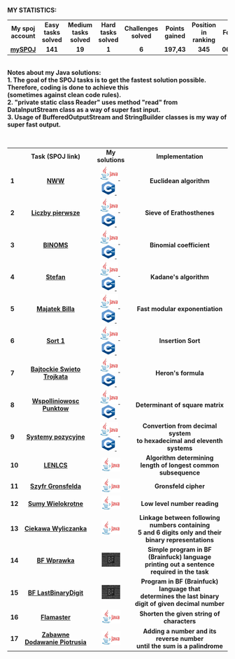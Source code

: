 <B>MY STATISTICS:
<table>
   <tr align="center" valign="middle">
      <td>My spoj account </td> 
      <td>Easy tasks solved</td> 
      <td>Medium tasks solved</td> 
      <td>Hard tasks solved</td> 
      <td>Challenges solved</td>
      <td>Points gained</td>
      <td>Position in ranking</td>
      <td>For the day</td> 
   </tr>
   <tr align="center" valign="middle">
      <td><a href="https://pl.spoj.com/users/paweliszcz_20k/"> mySPOJ</a> </td> 
      <td><B>141</td>
      <td><B>19</td> 
      <td><B>1</td> 
      <td><B>6</td>
      <td><B>197,43</td>
      <td><B>345</td>
      <td><B>06.06.2020</td>
   </tr>
</table>

<br><B>Notes about my Java solutions:</B> 
<br>1. The goal of the SPOJ tasks is to get the fastest solution possible. Therefore, coding is done to achieve this <br>(sometimes against clean code rules).
<br>2. "private static class Reader" uses method "read" from DataInputStream class as a way of super fast input.
<br>3. Usage of BufferedOutputStream and StringBuilder classes is my way of super fast output.

<br><table align="center" valign="middle">
   <tr align="center" valign="middle">
      <td> </td> 
      <td><B>Task (SPOJ link)</td> </th>
      <td><B>My solutions</td> 
      <td><B>Implementation</td> </th> 
   </tr>
   <tr>
      <td>1</td> 
      <td align="center" valign="middle"><a href="https://pl.spoj.com/problems/NWW">NWW</a></td> 
      <td align="center">&nbsp&nbsp
         <a href="https://github.com/Pawel-Iskra/mySPOJ/blob/master/mySPOJ/NWW2.java">
         <img alt="Java" src="https://github.com/Pawel-Iskra/mySPOJ/blob/master/mySPOJ/javaa.png"
         width=42" height="32"> </a>
      &nbsp&nbsp&nbsp&nbsp
         <a href="https://github.com/Pawel-Iskra/mySPOJ/blob/master/mySPOJ/NWW.cpp">
         <img alt="C++" src="https://github.com/Pawel-Iskra/mySPOJ/blob/master/mySPOJ/cpp.png"
         width=30" height="30"> </a>&nbsp&nbsp                        
      </td> 
      <td align="center" valign="middle">Euclidean algorithm</td>
   </tr>
   <tr>
      <td>2</td>                  
      <td align="center" valign="middle"><a href="https://pl.spoj.com/problems/PRIME_T/">Liczby pierwsze</a></td> 
      <td align="center" >&nbsp&nbsp
         <a href="https://github.com/Pawel-Iskra/mySPOJ/blob/master/mySPOJ/LiczbyPierwsze.java">
         <img alt="Java" src="https://github.com/Pawel-Iskra/mySPOJ/blob/master/mySPOJ/javaa.png"
         width=42" height="32"> </a>
         &nbsp&nbsp&nbsp&nbsp
         <a href="https://github.com/Pawel-Iskra/mySPOJ/blob/master/mySPOJ/primes_t2.cpp">
         <img alt="C++" src="https://github.com/Pawel-Iskra/mySPOJ/blob/master/mySPOJ/cpp.png"
         width=30" height="30"> </a>&nbsp&nbsp
   </td> 
      <td align="center" valign="middle">Sieve of Erathosthenes</td>
   </tr>
   <tr>
      <td>3</td> 
      <td align="center" valign="middle"><a href="https://pl.spoj.com/problems/BINOMS/">BINOMS</a></td> 
      <td align="center">&nbsp&nbsp
         <a href="https://github.com/Pawel-Iskra/mySPOJ/blob/master/mySPOJ/BINOMS.java">
         <img alt="Java" src="https://github.com/Pawel-Iskra/mySPOJ/blob/master/mySPOJ/javaa.png"
         width=42" height="32"> </a>
         &nbsp&nbsp&nbsp&nbsp
         <a href="https://github.com/Pawel-Iskra/mySPOJ/blob/master/mySPOJ/Binoms.cpp">
         <img alt="C++" src="https://github.com/Pawel-Iskra/mySPOJ/blob/master/mySPOJ/cpp.png"
         width=30" height="30"> </a>&nbsp&nbsp
      </td> <td align="center" valign="middle">Binomial coefficient</td>
   </tr>
   <tr>
      <td>4</td> 
      <td align="center" valign="middle"><a href="https://pl.spoj.com/problems/FZI_STEF/">Stefan</a></td> 
      <td align="center">&nbsp&nbsp
          <a href="https://github.com/Pawel-Iskra/mySPOJ/blob/master/mySPOJ/Stefan.java">
          <img alt="Java" src="https://github.com/Pawel-Iskra/mySPOJ/blob/master/mySPOJ/javaa.png"
         width=42" height="32"> </a>
         &nbsp&nbsp&nbsp&nbsp
         <a href="https://github.com/Pawel-Iskra/mySPOJ/blob/master/mySPOJ/Kadane.cpp">
         <img alt="C++" src="https://github.com/Pawel-Iskra/mySPOJ/blob/master/mySPOJ/cpp.png"
         width=30" height="30"> </a> &nbsp&nbsp
      </td> <td align="center" valign="middle">Kadane's algorithm</td>
   </tr>
    <tr>
      <td>5</td> 
      <td align="center" valign="middle"><a href="https://pl.spoj.com/problems/MWP2_2B/">Majatek Billa</a></td> 
      <td align="center">&nbsp&nbsp
         <a href="https://github.com/Pawel-Iskra/mySPOJ/blob/master/mySPOJ/MajatekBilla.java">
            <img alt="Java" src="https://github.com/Pawel-Iskra/mySPOJ/blob/master/mySPOJ/javaa.png"
         width=42" height="32"> </a>
         &nbsp&nbsp&nbsp&nbsp
         <a href="https://github.com/Pawel-Iskra/mySPOJ/blob/master/mySPOJ/MajatekBilla.cpp">
         <img alt="C++" src="https://github.com/Pawel-Iskra/mySPOJ/blob/master/mySPOJ/cpp.png"
         width=30" height="30"> </a> &nbsp&nbsp
       </td>
      <td align="center" valign="middle">Fast modular exponentiation</td>
   </tr>
    <tr>
      <td>6</td> 
      <td align="center" valign="middle"><a href="https://pl.spoj.com/problems/PP0506A/">Sort 1</a></td>
      <td align="center" valign="middle">&nbsp&nbsp
          <a href="https://github.com/Pawel-Iskra/mySPOJ/blob/master/mySPOJ/Sort1.java">
           <img alt="Java" src="https://github.com/Pawel-Iskra/mySPOJ/blob/master/mySPOJ/javaa.png"
         width=42" height="32"> </a>
         &nbsp&nbsp&nbsp&nbsp
         <a href="https://github.com/Pawel-Iskra/mySPOJ/blob/master/mySPOJ/Sort1.cpp">
         <img alt="C++" src="https://github.com/Pawel-Iskra/mySPOJ/blob/master/mySPOJ/cpp.png"
         width=30" height="30"> </a> &nbsp&nbsp
          </td> 
      <td align="center" valign="middle">Insertion Sort</td>
   </tr>
   <tr>
      <td>7</td> 
      <td align="center" valign="middle"><a href="https://pl.spoj.com/problems/BAJTST/">Bajtockie Swieto Trojkata</a></td> 
      <td align="center" valign="middle">&nbsp&nbsp
         <a href="https://github.com/Pawel-Iskra/mySPOJ/blob/master/mySPOJ/BajtockieSwietoTrojkata.java">
            <img alt="Java" src="https://github.com/Pawel-Iskra/mySPOJ/blob/master/mySPOJ/javaa.png"
         width=42" height="32"> </a>
         &nbsp&nbsp&nbsp&nbsp
         <a href="https://github.com/Pawel-Iskra/mySPOJ/blob/master/mySPOJ/BajtockieSwietoTrojkata.cpp">
         <img alt="C++" src="https://github.com/Pawel-Iskra/mySPOJ/blob/master/mySPOJ/cpp.png"
         width=30" height="30"> </a> &nbsp&nbsp
   </td> 
      <td align="center" valign="middle">Heron's formula</td>
   </tr>
   <tr>
      <td>8</td> 
      <td align="center" valign="middle"><a href="https://pl.spoj.com/problems/JWSPLIN/">Wspolliniowosc Punktow</a></td> 
      <td align="center" valign="middle">&nbsp&nbsp
          <a href="https://github.com/Pawel-Iskra/mySPOJ/blob/master/mySPOJ/WspolliniowoscPunktow.java">
            <img alt="Java" src="https://github.com/Pawel-Iskra/mySPOJ/blob/master/mySPOJ/javaa.png"
         width=42" height="32"> </a>
         &nbsp&nbsp&nbsp&nbsp
         <a href="https://github.com/Pawel-Iskra/mySPOJ/blob/master/mySPOJ/WspolliniowoscPunktow.cpp">
         <img alt="C++" src="https://github.com/Pawel-Iskra/mySPOJ/blob/master/mySPOJ/cpp.png"
         width=30" height="30"> </a> &nbsp&nbsp
   </td> 
      <td align="center" valign="middle">Determinant of square matrix</td>
   </tr>
    <tr>
      <td>9</td> 
      <td align="center" valign="middle"><a href="https://pl.spoj.com/problems/SYS/">Systemy pozycyjne</a></td>
      <td align="center" valign="middle">&nbsp&nbsp
         <a href="https://github.com/Pawel-Iskra/mySPOJ/blob/master/mySPOJ/SystemyPozycyjne.java">
         <img alt="Java" src="https://github.com/Pawel-Iskra/mySPOJ/blob/master/mySPOJ/javaa.png"
         width=42" height="32"> </a>
        &nbsp&nbsp&nbsp&nbsp
         <a href="https://github.com/Pawel-Iskra/mySPOJ/blob/master/mySPOJ/SystemyPozycyjne.cpp">
         <img alt="C++" src="https://github.com/Pawel-Iskra/mySPOJ/blob/master/mySPOJ/cpp.png"
         width=30" height="30"> </a> &nbsp&nbsp
   </td>
      <td align="center" valign="middle">Convertion from decimal system <br>to hexadecimal and eleventh systems</td>
   </tr>
   <tr>
      <td>10</td> 
      <td align="center" valign="middle"><a href="https://pl.spoj.com/problems/LENLCS/">LENLCS</a></td> 
      <td align="center" valign="middle">
          <a href="https://github.com/Pawel-Iskra/mySPOJ/blob/master/mySPOJ/LENLCS.java">
          <img alt="Java" src="https://github.com/Pawel-Iskra/mySPOJ/blob/master/mySPOJ/javaa.png"
         width=42" height="32"> </a></td> 
      <td align="center" valign="middle">Algorithm determining <br>length of longest common subsequence</td>
   </tr>
   <tr>
      <td>11</td> 
      <td align="center" valign="middle"><a href="https://pl.spoj.com/problems/WI_SZYFR/">Szyfr Gronsfelda</a></td>
      <td align="center" valign="middle">
         <a href="https://github.com/Pawel-Iskra/mySPOJ/blob/master/mySPOJ/SzyfrGronsfelda.java">
            <img alt="Java" src="https://github.com/Pawel-Iskra/mySPOJ/blob/master/mySPOJ/javaa.png"
         width=42" height="32"> </a></td> 
      <td align="center" valign="middle">Gronsfeld cipher</td>
   </tr>
   <tr>
      <td>12</td>
      <td align="center" valign="middle"><a href="https://pl.spoj.com/problems/KC008/">Sumy Wielokrotne</a></td> 
      <td align="center" valign="middle">
         <a href="https://github.com/Pawel-Iskra/mySPOJ/blob/master/mySPOJ/SumyWielokrotne.java">
        <img alt="Java" src="https://github.com/Pawel-Iskra/mySPOJ/blob/master/mySPOJ/javaa.png"
         width=42" height="32"> </a></td> 
      <td align="center" valign="middle">Low level number reading</td>
   </tr>
   <tr>
      <td>13</td> 
      <td align="center" valign="middle"><a href="https://pl.spoj.com/problems/ETI06F2/">Ciekawa Wyliczanka</a></td>
      <td align="center" valign="middle">
         <a href="https://github.com/Pawel-Iskra/mySPOJ/blob/master/mySPOJ/CiekawaWyliczanka.java">
            <img alt="Java" src="https://github.com/Pawel-Iskra/mySPOJ/blob/master/mySPOJ/javaa.png"
         width=42" height="32"> </a></td>
      <td align="center" valign="middle">Linkage between following numbers containing
      <br>5 and 6 digits only and their binary representations </td>
   </tr>
    <tr>
      <td>14</td> 
      <td align="center" valign="middle"><a href="https://pl.spoj.com/problems/BFEVIL/">BF Wprawka</a></td> 
      <td align="center" valign="middle">
          <a href="https://github.com/Pawel-Iskra/mySPOJ/blob/master/mySPOJ/BF_Wprawka.bf">
          <img alt="Java" src="https://github.com/Pawel-Iskra/mySPOJ/blob/master/mySPOJ/bf4.png"
         width=42" height="32"> </a>
      <td align="center" valign="middle">Simple program in BF (Brainfuck) language 
       <br>printing out a sentence required in the task</td>
   </tr>
    <tr>
      <td>15</td> 
      <td align="center" valign="middle"><a href="https://pl.spoj.com/problems/ODDBF/">BF LastBinaryDigit</a></td> 
      <td align="center" valign="middle">
         <a href="https://github.com/Pawel-Iskra/mySPOJ/blob/master/mySPOJ/BF_LastBinaryDigit.bf">
            <img alt="Java" src="https://github.com/Pawel-Iskra/mySPOJ/blob/master/mySPOJ/bf4.png"
         width=42" height="32"> </a></a>
      <td align="center" valign="middle">Program in BF (Brainfuck) language that
          <br>determines the last binary digit of given decimal number</td>
   </tr>
   <tr>
      <td>16</td> 
      <td align="center" valign="middle"><a href="https://pl.spoj.com/problems/FLAMASTE/">Flamaster</a></td> 
      <td align="center" valign="middle">
          <a href="https://github.com/Pawel-Iskra/mySPOJ/blob/master/mySPOJ/Flamaster.java">
          <img alt="Java" src="https://github.com/Pawel-Iskra/mySPOJ/blob/master/mySPOJ/javaa.png"
         width=42" height="32"> </a>
      <td align="center" valign="middle">Shorten the given string of characters </td>
   </tr>
    <tr>
      <td>17</td> 
      <td align="center" valign="middle"><a href="https://pl.spoj.com/problems/BFN1/">Zabawne Dodawanie Piotrusia</a></td> 
      <td align="center" valign="middle">
         <a href="https://github.com/Pawel-Iskra/mySPOJ/blob/master/mySPOJ/ZabawneDodawaniePiotrusia.java">
           <img alt="Java" src="https://github.com/Pawel-Iskra/mySPOJ/blob/master/mySPOJ/javaa.png"
         width=42" height="32"> </a>
      <td align="center" valign="middle"> Adding a number and its reverse number
                                       <br>until the sum is a palindrome </td>
   </tr>
   
</table>
